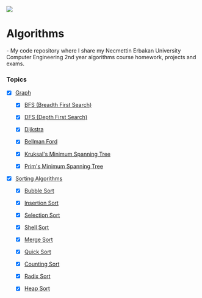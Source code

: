 ![](https://img.shields.io/badge/C%2B%2B-00599C?style=for-the-badge&logo=c%2B%2B&logoColor=white)

# Algorithms

*-* My code repository where I share my Necmettin Erbakan University Computer Engineering 2nd year algorithms course homework, projects and exams.

### Topics

* [x] [Graph](/Graph/)
    
  - [x] [BFS (Breadth First Search)](/Graph/BFS/)
  
  - [x] [DFS (Depth First Search)](/Graph/DFS/)

  - [x] [Dijkstra](/Graph/dijkstra/dijkstra.cpp/)
  
  - [x] [Bellman Ford](/Graph/BellmanFord/)
  
  - [x] [Kruksal's Minimum Spanning Tree](/Graph/KruskalMST/)
  
  - [x] [Prim's Minimum Spanning Tree](/Graph/PrimsMST/)


* [x] [Sorting Algorithms](/SortingAlgorithms/)

  - [x] [Bubble Sort](/SortingAlgorithms/BubbleSort/)
  
  - [x] [Insertion Sort](/SortingAlgorithms/InsertionSort/)

  - [X] [Selection Sort](/SortingAlgorithms/SelectionSort/)

  - [X] [Shell Sort](/SortingAlgorithms/ShellSort/)
  
  - [X] [Merge Sort](/SortingAlgorithms/MergeSort/)
  
  - [X] [Quick Sort](/SortingAlgorithms/QuickSort/)
  
  - [x] [Counting Sort](/SortingAlgorithms/CountingSort/)
  
  - [x] [Radix Sort](/SortingAlgorithms/RadixSort/)
  
  - [x] [Heap Sort](/SortingAlgorithms/HeapSort/)


